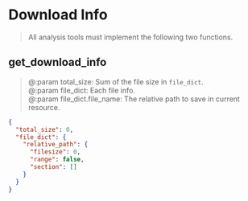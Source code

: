 # Download Info
> All analysis tools must implement the following two functions.

## get_download_info
> @:param total_size: Sum of the file size in `file_dict`.<br>
> @:param file_dict: Each file info.<br>
> @:param file_dict.file_name: The relative path to save in current resource.
```json
{
  "total_size": 0,
  "file_dict": {
    "relative_path": {
      "filesize": 0,
      "range": false,
      "section": []
    }
  }
}
```